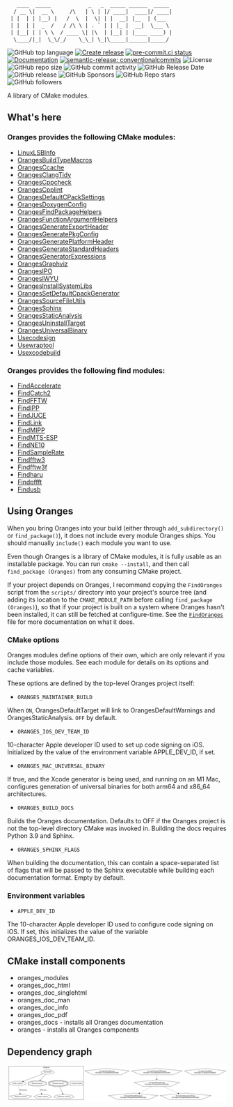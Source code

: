 <!-- markdownlint-disable -->
<!-- editorconfig-checker-disable -->
```
   ____  _____            _   _  _____ ______  _____
  / __ \|  __ \     /\   | \ | |/ ____|  ____|/ ____|
 | |  | | |__) |   /  \  |  \| | |  __| |__  | (___
 | |  | |  _  /   / /\ \ | . ` | | |_ |  __|  \___ \
 | |__| | | \ \  / ____ \| |\  | |__| | |____ ____) |
  \____/|_|  \_\/_/    \_\_| \_|\_____|______|_____/
```

![GitHub top language](https://img.shields.io/github/languages/top/benthevining/Oranges)
[![Create release](https://github.com/benthevining/Oranges/actions/workflows/release.yml/badge.svg)](https://github.com/benthevining/Oranges/actions/workflows/release.yml)
[![pre-commit.ci status](https://results.pre-commit.ci/badge/github/benthevining/Oranges/main.svg)](https://results.pre-commit.ci/latest/github/benthevining/Oranges/main)
[![Documentation](https://readthedocs.org/projects/oranges/badge/?version=latest)](https://oranges.readthedocs.io/en/latest/?badge=latest)
[![semantic-release: conventionalcommits](https://img.shields.io/badge/semantic--release-conventionalcommits-e10079?logo=semantic-release)](https://github.com/semantic-release/semantic-release)
![License](https://img.shields.io/github/license/benthevining/Oranges)
![GitHub repo size](https://img.shields.io/github/repo-size/benthevining/Oranges)
![GitHub commit activity](https://img.shields.io/github/commit-activity/m/benthevining/Oranges)
![GitHub Release Date](https://img.shields.io/github/release-date/benthevining/Oranges)
![GitHub release](https://img.shields.io/github/v/release/benthevining/Oranges)
![GitHub Sponsors](https://img.shields.io/github/sponsors/benthevining?style=social)
![GitHub Repo stars](https://img.shields.io/github/stars/benthevining/Oranges?style=social)
![GitHub followers](https://img.shields.io/github/followers/benthevining?style=social)

A library of CMake modules.

## What's here

### Oranges provides the following CMake modules:

  * [LinuxLSBInfo](modules/general/LinuxLSBInfo.cmake)
  * [OrangesBuildTypeMacros](modules/general/OrangesBuildTypeMacros.cmake)
  * [OrangesCcache](modules/general/OrangesCcache.cmake)
  * [OrangesClangTidy](modules/static_analysis/OrangesClangTidy.cmake)
  * [OrangesCppcheck](modules/static_analysis/OrangesCppcheck.cmake)
  * [OrangesCpplint](modules/static_analysis/OrangesCpplint.cmake)
  * [OrangesDefaultCPackSettings](modules/installing/OrangesDefaultCPackSettings.cmake)
  * [OrangesDoxygenConfig](modules/documentation/OrangesDoxygenConfig.cmake)
  * [OrangesFindPackageHelpers](modules/general/OrangesFindPackageHelpers.cmake)
  * [OrangesFunctionArgumentHelpers](modules/general/OrangesFunctionArgumentHelpers.cmake)
  * [OrangesGenerateExportHeader](modules/code_generation/OrangesGenerateExportHeader.cmake)
  * [OrangesGeneratePkgConfig](modules/installing/OrangesGeneratePkgConfig.cmake)
  * [OrangesGeneratePlatformHeader](modules/code_generation/OrangesGeneratePlatformHeader.cmake)
  * [OrangesGenerateStandardHeaders](modules/code_generation/OrangesGenerateStandardHeaders.cmake)
  * [OrangesGeneratorExpressions](modules/general/OrangesGeneratorExpressions.cmake)
  * [OrangesGraphviz](modules/documentation/OrangesGraphviz.cmake)
  * [OrangesIPO](modules/general/OrangesIPO.cmake)
  * [OrangesIWYU](modules/static_analysis/OrangesIWYU.cmake)
  * [OrangesInstallSystemLibs](modules/installing/OrangesInstallSystemLibs.cmake)
  * [OrangesSetDefaultCpackGenerator](modules/installing/OrangesSetDefaultCpackGenerator.cmake)
  * [OrangesSourceFileUtils](modules/general/OrangesSourceFileUtils.cmake)
  * [OrangesSphinx](modules/documentation/OrangesSphinx.cmake)
  * [OrangesStaticAnalysis](modules/static_analysis/OrangesStaticAnalysis.cmake)
  * [OrangesUninstallTarget](modules/installing/OrangesUninstallTarget.cmake)
  * [OrangesUniversalBinary](modules/general/OrangesUniversalBinary.cmake)
  * [Usecodesign](modules/code_signing/Usecodesign.cmake)
  * [Usewraptool](modules/code_signing/Usewraptool.cmake)
  * [Usexcodebuild](modules/general/Usexcodebuild.cmake)

### Oranges provides the following find modules:

  * [FindAccelerate](modules/finders/FindAccelerate.cmake)
  * [FindCatch2](modules/finders/FindCatch2.cmake)
  * [FindFFTW](modules/finders/FFTW/FindFFTW.cmake)
  * [FindIPP](modules/finders/FindIPP.cmake)
  * [FindJUCE](modules/finders/FindJUCE.cmake)
  * [FindLink](modules/finders/FindLink.cmake)
  * [FindMIPP](modules/finders/FindMIPP.cmake)
  * [FindMTS-ESP](modules/finders/FindMTS-ESP.cmake)
  * [FindNE10](modules/finders/FindNE10.cmake)
  * [FindSampleRate](modules/finders/FindSampleRate.cmake)
  * [Findfftw3](modules/finders/FFTW/Findfftw3.cmake)
  * [Findfftw3f](modules/finders/FFTW/Findfftw3f.cmake)
  * [Findharu](modules/finders/Findharu.cmake)
  * [Findpffft](modules/finders/Findpffft.cmake)
  * [Findusb](modules/finders/Findusb.cmake)

## Using Oranges

When you bring Oranges into your build (either through ``add_subdirectory()`` or ``find_package()``), it does not include every module Oranges ships. You should manually ``include()`` each module you want to use.

Even though Oranges is a library of CMake modules, it is fully usable as an installable package.
You can run ``cmake --install``, and then call ``find_package (Oranges)`` from any consuming CMake project.

If your project depends on Oranges, I recommend copying the ``FindOranges`` script from the ``scripts/`` directory into your project's source tree (and adding its location to the ``CMAKE_MODULE_PATH`` before calling ``find_package (Oranges)``), so that if your project is built on a system where Oranges hasn't been installed, it can still be fetched at configure-time.
See the [``FindOranges``](scripts/FindOranges.cmake) file for more documentation on what it does.

### CMake options

Oranges modules define options of their own, which are only relevant if you include those modules. See each module for details on its options and cache variables.

These options are defined by the top-level Oranges project itself:

* ``ORANGES_MAINTAINER_BUILD``

When ``ON``, OrangesDefaultTarget will link to OrangesDefaultWarnings and OrangesStaticAnalysis. ``OFF`` by default.

* ``ORANGES_IOS_DEV_TEAM_ID``

10-character Apple developer ID used to set up code signing on iOS. Initialized by the value of the environment variable APPLE_DEV_ID, if set.

* ``ORANGES_MAC_UNIVERSAL_BINARY``

If true, and the Xcode generator is being used, and running on an M1 Mac, configures generation of universal binaries for both arm64 and x86_64 architectures.

* ``ORANGES_BUILD_DOCS``

Builds the Oranges documentation. Defaults to OFF if the Oranges project is not the top-level directory CMake was invoked in. Building the docs requires Python 3.9 and Sphinx.

* ``ORANGES_SPHINX_FLAGS``

When building the documentation, this can contain a space-separated list of flags that will be passed to the Sphinx executable while building each documentation format.
Empty by default.

### Environment variables

* ``APPLE_DEV_ID``

The 10-character Apple developer ID used to configure code signing on iOS. If set, this initializes the value of the variable ORANGES_IOS_DEV_TEAM_ID.

## CMake install components
* oranges_modules
* oranges_doc_html
* oranges_doc_singlehtml
* oranges_doc_man
* oranges_doc_info
* oranges_doc_pdf
* oranges_docs - installs all Oranges documentation
* oranges - installs all Oranges components

## Dependency graph

<p align="center">
	<img src="https://github.com/benthevining/Oranges/blob/main/util/deps_graph.png" alt="Oranges dependency graph"/>
</p>
